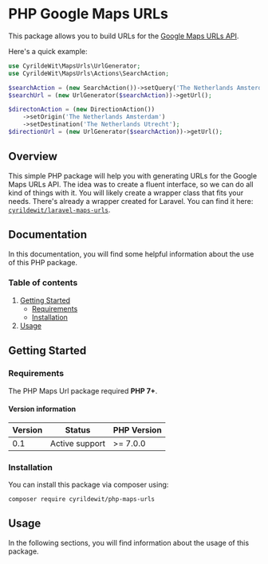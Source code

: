 # PHP Google Maps URLs

This package allows you to build URLs for the [Google Maps URLs API](https://developers.google.com/maps/documentation/urls/guide).

Here's a quick example:

```php
use CyrildeWit\MapsUrls\UrlGenerator;
use CyrildeWit\MapsUrls\Actions\SearchAction;

$searchAction = (new SearchAction())->setQuery('The Netherlands Amsterdam');
$searchUrl = (new UrlGenerator($searchAction))->getUrl();

$directonAction = (new DirectionAction())
    ->setOrigin('The Netherlands Amsterdam')
    ->setDestination('The Netherlands Utrecht');
$directionUrl = (new UrlGenerator($searchAction))->getUrl();
```

## Overview

This simple PHP package will help you with generating URLs for the Google Maps URLs API. The idea was to create a fluent interface, so we can do all kind of things with it. You will likely create a wrapper class that fits your needs. There's already a wrapper created for Laravel. You can find it here: [`cyrildewit/laravel-maps-urls`](https://github.com/cyrildewit/laravel-maps-urls).

## Documentation

In this documentation, you will find some helpful information about the use of this PHP package.

### Table of contents

1. [Getting Started](#getting-started)
    * [Requirements](#requirements)
    * [Installation](#installation)
2. [Usage](#usage)

## Getting Started

### Requirements

The PHP Maps Url package required **PHP 7+**.

#### Version information

| Version | Status         | PHP Version |
|---------|----------------|-------------|
| 0.1     | Active support | >= 7.0.0    |

### Installation

You can install this package via composer using:

```winbatch
composer require cyrildewit/php-maps-urls
```

## Usage

In the following sections, you will find information about the usage of this package.
